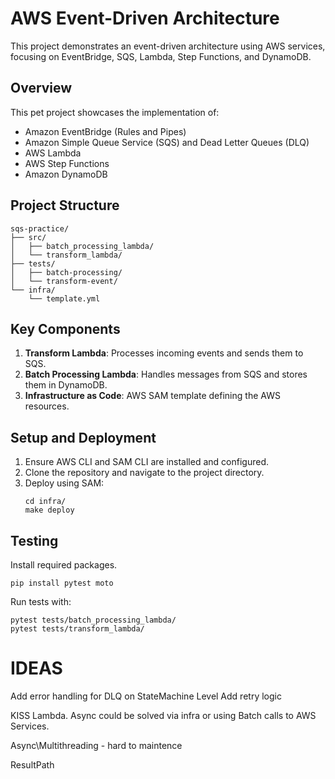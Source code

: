 # AWS Event-Driven Architecture

This project demonstrates an event-driven architecture using AWS services, focusing on EventBridge, SQS, Lambda, Step Functions, and DynamoDB.

## Overview

This pet project showcases the implementation of:
- Amazon EventBridge (Rules and Pipes)
- Amazon Simple Queue Service (SQS) and Dead Letter Queues (DLQ)
- AWS Lambda
- AWS Step Functions
- Amazon DynamoDB

## Project Structure

```
sqs-practice/
├── src/
│   ├── batch_processing_lambda/
│   └── transform_lambda/
├── tests/
│   ├── batch-processing/
│   └── transform-event/
└── infra/
    └── template.yml
```

## Key Components

1. **Transform Lambda**: Processes incoming events and sends them to SQS.
2. **Batch Processing Lambda**: Handles messages from SQS and stores them in DynamoDB.
3. **Infrastructure as Code**: AWS SAM template defining the AWS resources.

## Setup and Deployment

1. Ensure AWS CLI and SAM CLI are installed and configured.
2. Clone the repository and navigate to the project directory.
3. Deploy using SAM:
   ```
   cd infra/
   make deploy
   ```

## Testing

Install required packages.

```
pip install pytest moto
```

Run tests with:
```
pytest tests/batch_processing_lambda/
pytest tests/transform_lambda/
```

# IDEAS

Add error handling for DLQ on StateMachine Level
Add retry logic

KISS Lambda.
Async could be solved via infra or using Batch calls to AWS Services.

Async\Multithreading - hard to maintence

ResultPath